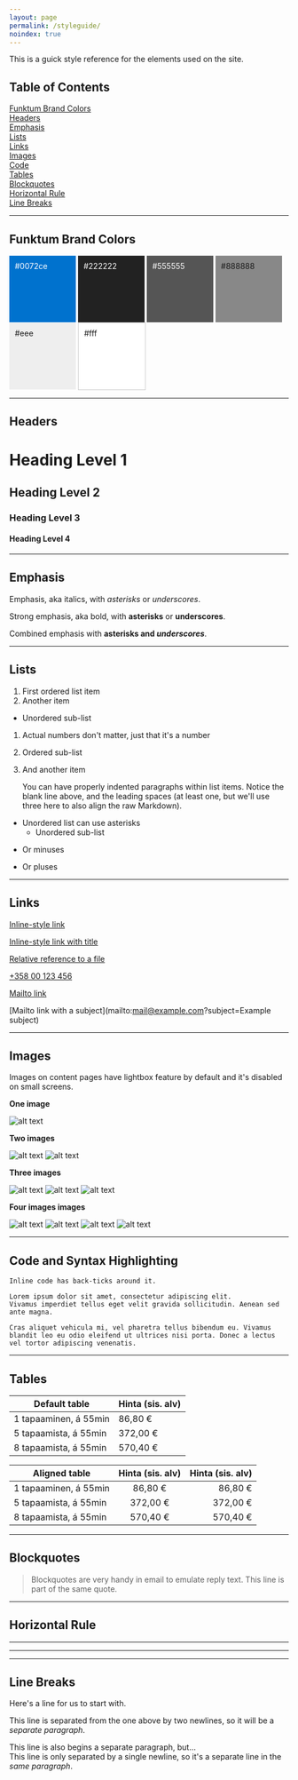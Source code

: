 ```yaml
---
layout: page
permalink: /styleguide/
noindex: true
---
```


This is a guick style reference for the elements used on the site.

## Table of Contents  

[Funktum Brand Colors](#colors)  
[Headers](#headers)  
[Emphasis](#emphasis)  
[Lists](#lists)  
[Links](#links)  
[Images](#images)  
[Code](#code)  
[Tables](#tables)  
[Blockquotes](#blockquotes)  
[Horizontal Rule](#hr)  
[Line Breaks](#lines)  

---

<a name="colors"/>

## Funktum Brand Colors

<div style="background:#0072ce;color:white;width:100px;height:100px;display:inline-block;padding:10px;">
  #0072ce
</div>

<div style="background:#222;color:white;width:100px;height:100px;display:inline-block;padding:10px;">
  #222222
</div>

<div style="background:#555;color:white;width:100px;height:100px;display:inline-block;padding:10px;">
  #555555
</div>

<div style="background:#888;width:100px;height:100px;display:inline-block;padding:10px;">
  #888888
</div>

<div style="background:#eee;width:100px;height:100px;display:inline-block;padding:10px;">
  #eee
</div>

<div style="background:#fff;width:100px;height:100px;display:inline-block;padding:10px;border:1px solid #ccc">
  #fff
</div>


---

<a name="headers"/>

## Headers

# Heading Level 1

## Heading Level 2

### Heading Level 3

#### Heading Level 4

---

<a name="emphasis"/>

## Emphasis

Emphasis, aka italics, with *asterisks* or _underscores_.

Strong emphasis, aka bold, with **asterisks** or __underscores__.

Combined emphasis with **asterisks and _underscores_**.

---

<a name="lists"/>

## Lists

1. First ordered list item
2. Another item
  * Unordered sub-list 
1. Actual numbers don't matter, just that it's a number
  1. Ordered sub-list
4. And another item

    You can have properly indented paragraphs within list items. Notice the blank line above, and the leading spaces (at least one, but we'll use three here to also align the raw Markdown).

* Unordered list can use asterisks
  * Unordered sub-list
- Or minuses
+ Or pluses

---

<a name="links"/>

## Links

[Inline-style link](https://www.google.com)

[Inline-style link with title](https://www.google.com "Google's Homepage")

[Relative reference to a file](/img/funktum-logo.svg)

[+358 00 123 456](tel:+35800123456)

[Mailto link](mailto:mail@example.com)

[Mailto link with a subject](mailto:mail@example.com?subject=Example subject)

---

<a name="images"/>

## Images

Images on content pages have lightbox feature by default and it's disabled on small screens.

**One image**

![alt text](/img/gallery/pt-2.jpg "Optional title text")

**Two images**

![alt text](/img/gallery/pt-2.jpg "Optional title text")
![alt text](/img/gallery/pt-2.jpg "Optional title text")

**Three images**

![alt text](/img/gallery/pt-2.jpg "Optional title text")
![alt text](/img/gallery/pt-2.jpg "Optional title text")
![alt text](/img/gallery/pt-2.jpg "Optional title text")

**Four images images**

![alt text](/img/gallery/pt-2.jpg "Optional title text")
![alt text](/img/gallery/pt-2.jpg "Optional title text")
![alt text](/img/gallery/pt-2.jpg "Optional title text")
![alt text](/img/gallery/pt-2.jpg "Optional title text")


---

<a name="code"/>

## Code and Syntax Highlighting

`Inline code has back-ticks around it.`

    Lorem ipsum dolor sit amet, consectetur adipiscing elit. 
    Vivamus imperdiet tellus eget velit gravida sollicitudin. Aenean sed ante magna. 

    Cras aliquet vehicula mi, vel pharetra tellus bibendum eu. Vivamus blandit leo eu odio eleifend ut ultrices nisi porta. Donec a lectus vel tortor adipiscing venenatis. 

---

<a name="tables"/>

## Tables

| Default table             | Hinta (sis. alv)    |
| ------------------------- | ------------------- |
| 1 tapaaminen, á 55min     | 86,80 €             |
| 5 tapaamista, á 55min     | 372,00 €            |
| 8 tapaamista, á 55min     | 570,40 €            |

| Aligned table             | Hinta (sis. alv)    | Hinta (sis. alv)    |
| ------------------------- | :-----------------: | ------------------: |
| 1 tapaaminen, á 55min     | 86,80 €             | 86,80 €             |
| 5 tapaamista, á 55min     | 372,00 €            | 372,00 €            |
| 8 tapaamista, á 55min     | 570,40 €            | 570,40 €            |


---

<a name="blockquotes"/>

## Blockquotes

> Blockquotes are very handy in email to emulate reply text.
> This line is part of the same quote.

---

<a name="hr"/>

## Horizontal Rule

---

***

____

<a name="lines"/>

## Line Breaks

Here's a line for us to start with.

This line is separated from the one above by two newlines, so it will be a *separate paragraph*.

This line is also begins a separate paragraph, but...  
This line is only separated by a single newline, so it's a separate line in the *same paragraph*.